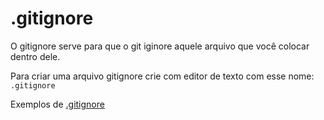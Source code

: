 # .gitignore

O gitignore serve para que o git iginore aquele arquivo que você colocar dentro dele.

Para criar uma arquivo gitignore crie com editor de texto com esse nome: `.gitignore`

Exemplos de [.gitignore](../.gitignore)

